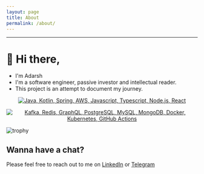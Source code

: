 ```yaml
---
layout: page
title: About
permalink: /about/
---
```

 
--- 

# 👋 Hi there,

- I'm Adarsh
- I'm a software engineer, passive investor and intellectual reader.
- This project is an attempt to document my journey.

<p align="center">
  <a href="https://skillicons.dev">
    <img src="https://skillicons.dev/icons?i=java,kotlin,spring,aws,js,ts,nodejs,react&theme=light"  alt="Java, Kotlin, Spring, AWS, Javascript, Typescript, Node.js, React"/>
  </a>
</p>
<p align="center">
  <a href="https://skillicons.dev">
    <img src="https://skillicons.dev/icons?i=kafka,redis,graphql,postgres,mysql,mongodb,docker,kubernetes,githubactions&theme=light"  alt="Kafka, Redis, GraphQL, PostgreSQL, MySQL, MongoDB, Docker, Kubernetes, GitHub Actions"/>
  </a>
</p>

![trophy](https://github-profile-trophy.vercel.app/?username=xadarshkumar&title=-Issues,-Stars&column=-1&theme=gruvbox)

## Wanna have a chat?

Please feel free to reach out to me on [LinkedIn](https://www.linkedin.com/in/adarsh0714/) or [Telegram](https://t.me/one4adarsh)
